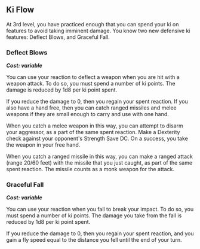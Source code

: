 ## Ki Flow
At 3rd level, you have practiced enough that you can spend your ki on features to avoid taking imminent damage. You know two new defensive ki features: Deflect Blows, and Graceful Fall.

### Deflect Blows
***Cost: variable***

You can use your reaction to deflect a weapon when you are hit with a weapon attack. To do so, you must spend a number of ki points. The damage is reduced by 1d8 per ki point spent.

If you reduce the damage to 0, then you regain your spent reaction. If you also have a hand free, then you can catch ranged missiles and melee weapons if they are small enough to carry and use with one hand.

When you catch a melee weapon in this way, you can attempt to disarm your aggressor, as a part of the same spent reaction. Make a Dexterity check against your opponent's Strength Save DC. On a success, you take the weapon in your free hand.

When you catch a ranged missile in this way, you can make a ranged attack (range 20/60 feet) with the missile that you just caught, as part of the same spent reaction. The missile counts as a monk weapon for the attack.

### Graceful Fall
***Cost: variable***

You can use your reaction when you fall to break your impact. To do so, you must spend a number of ki points. The damage you take from the fall is reduced by 1d8 per ki point spent.

If you reduce the damage to 0, then you regain your spent reaction, and you gain a fly speed equal to the distance you fell until the end of your turn.
